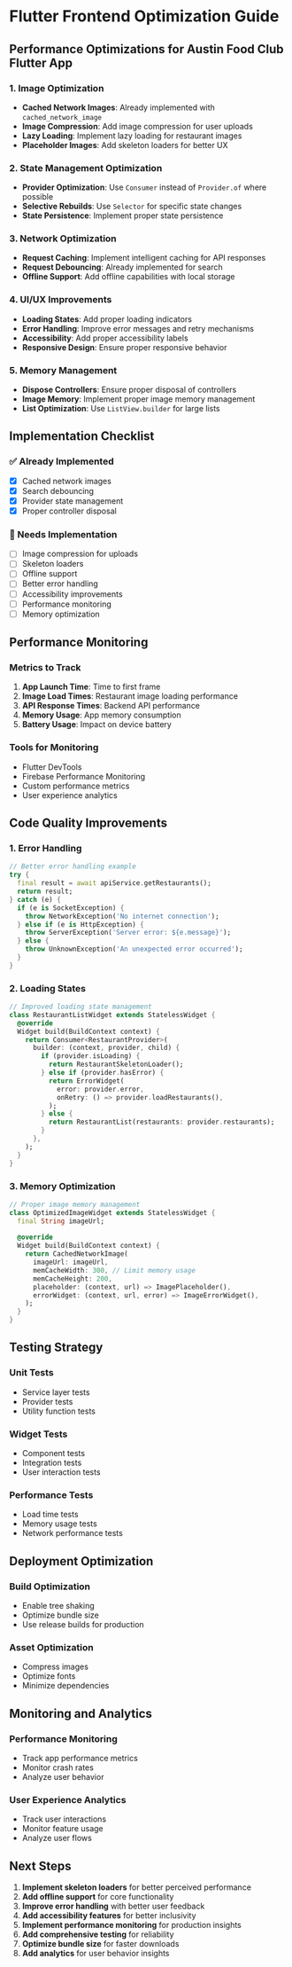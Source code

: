 # Flutter Frontend Optimization Guide

## Performance Optimizations for Austin Food Club Flutter App

### 1. Image Optimization
- **Cached Network Images**: Already implemented with `cached_network_image`
- **Image Compression**: Add image compression for user uploads
- **Lazy Loading**: Implement lazy loading for restaurant images
- **Placeholder Images**: Add skeleton loaders for better UX

### 2. State Management Optimization
- **Provider Optimization**: Use `Consumer` instead of `Provider.of` where possible
- **Selective Rebuilds**: Use `Selector` for specific state changes
- **State Persistence**: Implement proper state persistence

### 3. Network Optimization
- **Request Caching**: Implement intelligent caching for API responses
- **Request Debouncing**: Already implemented for search
- **Offline Support**: Add offline capabilities with local storage

### 4. UI/UX Improvements
- **Loading States**: Add proper loading indicators
- **Error Handling**: Improve error messages and retry mechanisms
- **Accessibility**: Add proper accessibility labels
- **Responsive Design**: Ensure proper responsive behavior

### 5. Memory Management
- **Dispose Controllers**: Ensure proper disposal of controllers
- **Image Memory**: Implement proper image memory management
- **List Optimization**: Use `ListView.builder` for large lists

## Implementation Checklist

### ✅ Already Implemented
- [x] Cached network images
- [x] Search debouncing
- [x] Provider state management
- [x] Proper controller disposal

### 🔄 Needs Implementation
- [ ] Image compression for uploads
- [ ] Skeleton loaders
- [ ] Offline support
- [ ] Better error handling
- [ ] Accessibility improvements
- [ ] Performance monitoring
- [ ] Memory optimization

## Performance Monitoring

### Metrics to Track
1. **App Launch Time**: Time to first frame
2. **Image Load Times**: Restaurant image loading performance
3. **API Response Times**: Backend API performance
4. **Memory Usage**: App memory consumption
5. **Battery Usage**: Impact on device battery

### Tools for Monitoring
- Flutter DevTools
- Firebase Performance Monitoring
- Custom performance metrics
- User experience analytics

## Code Quality Improvements

### 1. Error Handling
```dart
// Better error handling example
try {
  final result = await apiService.getRestaurants();
  return result;
} catch (e) {
  if (e is SocketException) {
    throw NetworkException('No internet connection');
  } else if (e is HttpException) {
    throw ServerException('Server error: ${e.message}');
  } else {
    throw UnknownException('An unexpected error occurred');
  }
}
```

### 2. Loading States
```dart
// Improved loading state management
class RestaurantListWidget extends StatelessWidget {
  @override
  Widget build(BuildContext context) {
    return Consumer<RestaurantProvider>(
      builder: (context, provider, child) {
        if (provider.isLoading) {
          return RestaurantSkeletonLoader();
        } else if (provider.hasError) {
          return ErrorWidget(
            error: provider.error,
            onRetry: () => provider.loadRestaurants(),
          );
        } else {
          return RestaurantList(restaurants: provider.restaurants);
        }
      },
    );
  }
}
```

### 3. Memory Optimization
```dart
// Proper image memory management
class OptimizedImageWidget extends StatelessWidget {
  final String imageUrl;
  
  @override
  Widget build(BuildContext context) {
    return CachedNetworkImage(
      imageUrl: imageUrl,
      memCacheWidth: 300, // Limit memory usage
      memCacheHeight: 200,
      placeholder: (context, url) => ImagePlaceholder(),
      errorWidget: (context, url, error) => ImageErrorWidget(),
    );
  }
}
```

## Testing Strategy

### Unit Tests
- Service layer tests
- Provider tests
- Utility function tests

### Widget Tests
- Component tests
- Integration tests
- User interaction tests

### Performance Tests
- Load time tests
- Memory usage tests
- Network performance tests

## Deployment Optimization

### Build Optimization
- Enable tree shaking
- Optimize bundle size
- Use release builds for production

### Asset Optimization
- Compress images
- Optimize fonts
- Minimize dependencies

## Monitoring and Analytics

### Performance Monitoring
- Track app performance metrics
- Monitor crash rates
- Analyze user behavior

### User Experience Analytics
- Track user interactions
- Monitor feature usage
- Analyze user flows

## Next Steps

1. **Implement skeleton loaders** for better perceived performance
2. **Add offline support** for core functionality
3. **Improve error handling** with better user feedback
4. **Add accessibility features** for better inclusivity
5. **Implement performance monitoring** for production insights
6. **Add comprehensive testing** for reliability
7. **Optimize bundle size** for faster downloads
8. **Add analytics** for user behavior insights

